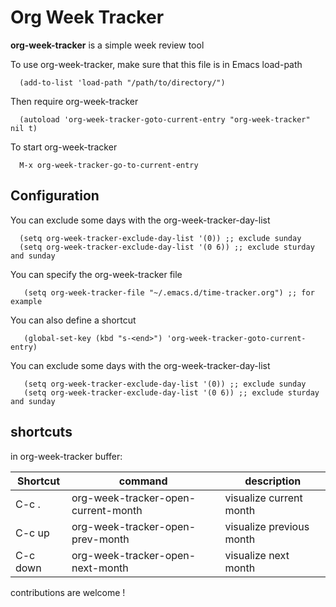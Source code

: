 # Org Week Tracker

**org-week-tracker** is a simple week review tool

To use org-week-tracker, make sure that this file is in Emacs load-path  
``` emacs-lisp
  (add-to-list 'load-path "/path/to/directory/")
```

Then require org-week-tracker  
``` emacs-lisp
  (autoload 'org-week-tracker-goto-current-entry "org-week-tracker" nil t)
```

To start org-week-tracker  
``` emacs-lisp
  M-x org-week-tracker-go-to-current-entry
```

## Configuration

You can exclude some days with the org-week-tracker-day-list  
``` emacs-lisp
  (setq org-week-tracker-exclude-day-list '(0)) ;; exclude sunday  
  (setq org-week-tracker-exclude-day-list '(0 6)) ;; exclude sturday and sunday
```
You can specify the org-week-tracker file
``` emacs-lisp
   (setq org-week-tracker-file "~/.emacs.d/time-tracker.org") ;; for example
```
You can also define a shortcut
``` emacs-lisp
   (global-set-key (kbd "s-<end>") 'org-week-tracker-goto-current-entry)
```
You can exclude some days with the org-week-tracker-day-list
``` emacs-lisp
   (setq org-week-tracker-exclude-day-list '(0)) ;; exclude sunday
   (setq org-week-tracker-exclude-day-list '(0 6)) ;; exclude sturday and sunday
```

## shortcuts
in org-week-tracker buffer:

| Shortcut   | command                             | description              |
| ---------- | ----------------------------------- | ------------------------ |
| C-c .      | org-week-tracker-open-current-month | visualize current month  |
| C-c up     | org-week-tracker-open-prev-month    | visualize previous month |
| C-c down   | org-week-tracker-open-next-month    | visualize next month     |


contributions are welcome !
